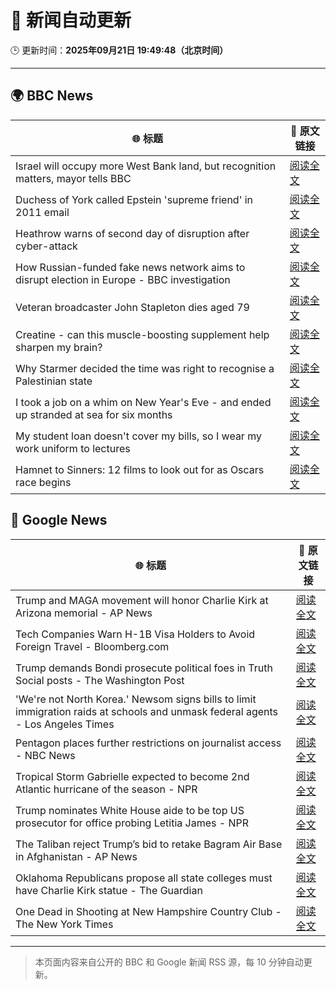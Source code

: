 # 🧠 新闻自动更新

🕒 更新时间：**2025年09月21日 19:49:48（北京时间）**

---

## 🌍 BBC News

| 🌐 标题 | 🔗 原文链接 |
|--------|-------------|
| Israel will occupy more West Bank land, but recognition matters, mayor tells BBC | [阅读全文](https://www.bbc.com/news/articles/c0ez9qxzl2jo?at_medium=RSS&at_campaign=rss) |
| Duchess of York called Epstein 'supreme friend' in 2011 email | [阅读全文](https://www.bbc.com/news/articles/cgj11l3wd35o?at_medium=RSS&at_campaign=rss) |
| Heathrow warns of second day of disruption after cyber-attack | [阅读全文](https://www.bbc.com/news/articles/cwy88857llno?at_medium=RSS&at_campaign=rss) |
| How Russian-funded fake news network aims to disrupt election in Europe - BBC investigation | [阅读全文](https://www.bbc.com/news/articles/c4g5kl0n5d2o?at_medium=RSS&at_campaign=rss) |
| Veteran broadcaster John Stapleton dies aged 79 | [阅读全文](https://www.bbc.com/news/articles/c9300xw27vgo?at_medium=RSS&at_campaign=rss) |
| Creatine - can this muscle-boosting supplement help sharpen my brain? | [阅读全文](https://www.bbc.com/news/articles/c2lx7klzvpko?at_medium=RSS&at_campaign=rss) |
| Why Starmer decided the time was right to recognise a Palestinian state | [阅读全文](https://www.bbc.com/news/articles/cp9848kxp2go?at_medium=RSS&at_campaign=rss) |
| I took a job on a whim on New Year's Eve - and ended up stranded at sea for six months | [阅读全文](https://www.bbc.com/news/articles/crev9y77njpo?at_medium=RSS&at_campaign=rss) |
| My student loan doesn't cover my bills, so I wear my work uniform to lectures | [阅读全文](https://www.bbc.com/news/articles/cly68e6r621o?at_medium=RSS&at_campaign=rss) |
| Hamnet to Sinners: 12 films to look out for as Oscars race begins | [阅读全文](https://www.bbc.com/news/articles/cd9y7qx7gqno?at_medium=RSS&at_campaign=rss) |

## 📰 Google News

| 🌐 标题 | 🔗 原文链接 |
|--------|-------------|
| Trump and MAGA movement will honor Charlie Kirk at Arizona memorial - AP News | [阅读全文](https://news.google.com/rss/articles/CBMimwFBVV95cUxQRmpvOGxnWjloWHJIVHNpSWw5UXNoTGxGQm9XazdveEdJV0o2d3pZamtHRE1sMl9yYUJZOWNMc3NmZmdTNlF4Tk9VVXRqV0ZMQ0VRdzB6cFJNTDEtY0s4VHFMZjlwck43b1B5TUdodVNCQ09FN1JrMHJlRWNvSnVmZTJ1TWk4MHllTkNsbl91cWdnV1hsTFRPbEZ1WQ?oc=5) |
| Tech Companies Warn H-1B Visa Holders to Avoid Foreign Travel - Bloomberg.com | [阅读全文](https://news.google.com/rss/articles/CBMitAFBVV95cUxQVmtUOEhHUHNOQk56NTN1R1o1VWoxZ2JKNnFpRkRGdm1QNFk3NnVmTC1RMVhKeGdNTFZ1bW9kcFcxMURYcjBXVGR0aFpuWnMzRGVRMEg5MWxyR09QY0Q0M1k2LXcxMWdaOWwyRkNLeHdXMHNsNFdGa3BxS3ZEUEJIS3cyN1ZHd2FQMTJjMkdRNDBhMzQwZEg1UzZZZ3ZfTjBlM1NHWlBZNlYyUkllX2VTSUdxX3c?oc=5) |
| Trump demands Bondi prosecute political foes in Truth Social posts - The Washington Post | [阅读全文](https://news.google.com/rss/articles/CBMivwFBVV95cUxOM1hnZC1qUUFCOXlZOGYwaThRclRQaGROVkhKdWFuMkxNZ1ByMnJrZ3gzRXh2VVJmU1RsSFdXMldCZlo4V0VuVGlDb1NUSUVaaUd2cEpCUkh0YU1OYzRFZFVUakJTMXl0eS1uT1Z2elpuQkpidWlxWDhfakJ4UU52RFJsSzdiT1VMNWt4a2hZaGpVNXFYcDd3bHJVOFlPUG9XX3NIbGw5OHN6UkhiLVhtNGpYQmMzNnhybDZhdXYxZw?oc=5) |
| 'We're not North Korea.' Newsom signs bills to limit immigration raids at schools and unmask federal agents - Los Angeles Times | [阅读全文](https://news.google.com/rss/articles/CBMiigFBVV95cUxQUTdxLTRjaXJkYnIzcGZTVl93WlRPb2dHS3RpUl80ejlWWUlQRGdfOFEyTGhLWVg1X3I4ckJkd2FFUUZlQjZ4WFBrQS01RVVKZDhUWF9MWVZBTEV3akhpdG9PVHVHb3RmZGY4N3NEZV9sTDc1ZVRLcDdaeWJTX1F3dmpjeExubGp4cWc?oc=5) |
| Pentagon places further restrictions on journalist access - NBC News | [阅读全文](https://news.google.com/rss/articles/CBMimgFBVV95cUxNM2hUbDBkUGhyTWVxRjZfd2ZCQzJIdVRWUDNBVExSZlZMbUF0VzN5Z3cwTkZUdDRsRUJBZF9WMkt4a1BKSTVGc2FoQlhXWEo5UTNfcGNlU2txcGRURFZFZWI0RFdXLWVieUd3MFo1WXlCaW0yYWJKVWJxNjF5Qndla3kwUTR2aW5FV1RNZEM0dXpvUGd2Si0xYjhB0gFWQVVfeXFMUHZlVGZLM0VNUEF6aEp1dDduWWpES3hKOFB2UVREd29zblF5UTNOWHJPaXh5UG01SVVhbWZDUlpyMEVLbG5vSVFPTU82cmxYN0l4dnJpWnc?oc=5) |
| Tropical Storm Gabrielle expected to become 2nd Atlantic hurricane of the season - NPR | [阅读全文](https://news.google.com/rss/articles/CBMiiAFBVV95cUxNbVphc1RPazR4VHJuVFg3b0J0V1BfbHlUVm9RWXhwbnBXMVNMSTVHYkEzUFZ3X0pqYUgyZy1DcHdTZmJ3ZE9LUU44WWlkNERuSWFyeEdXX2Z5NlFmVU12SDAtZGdRNWc5THNGZERxT1BaakRTR1gwaWRFQzhxbHdMR1Y4bERFbnlt?oc=5) |
| Trump nominates White House aide to be top US prosecutor for office probing Letitia James - NPR | [阅读全文](https://news.google.com/rss/articles/CBMiuAFBVV95cUxQc3BhN2NlVkZFaHNpa1pRUWtJWWdCWWZJUGNPWDJVOGhFOVBhZm5EbjhiY0J3SXRBOTUtQWw2RkhONjBfWlJ3YW1GSzFQa1lHNU8wTG5mb0tnMVltMjJrcHBOUmNQLUlhMW82UlZzVndPZkcxb3RsQlBWcWJMR3d1b1lpeVZKR0xYTzRVVHdhTVBNd0RFNmk0cEZsZFFHb21XTFRvSEpNdHFlVjlQRHp5Q1A3emg4UEt0?oc=5) |
| The Taliban reject Trump’s bid to retake Bagram Air Base in Afghanistan - AP News | [阅读全文](https://news.google.com/rss/articles/CBMiogFBVV95cUxPMGstR0Y0dEFlQlMxMkdqWHFLMkFjeUdEYkhTSHBqdXQ3eUJmTjZFTkQ1ZlFMaG1YYV9wcGYzalJkTkVIQjN5OUR2WmpGcVh4UTNDV2szSGl0Q1JXdEJNR0JEcGc0V0J2VE9uMFhOLWFqQk1DQUJmTWlCc1lTOGgyRnE3TDdBcnI5S2VMcDF3bjRWWXdGeG1EeVA4RndEWVRWYmc?oc=5) |
| Oklahoma Republicans propose all state colleges must have Charlie Kirk statue - The Guardian | [阅读全文](https://news.google.com/rss/articles/CBMiiAFBVV95cUxQRVZpLU5xNFRIREZXV3lXSlUtbXpSczMtdHgwTC1QaVpFZmktZTZaRUtFbFFpdG9aaEJjNEJBOXlyR0ZMUldQUkMwZmRYUVdTRjZXVzJSOEZtMlNpNzBocXVOZ1lWVVhnai0zR2lKN1VocDBTRFZ3TDlDbTl1M2lsTkpZTXJQNDJY?oc=5) |
| One Dead in Shooting at New Hampshire Country Club - The New York Times | [阅读全文](https://news.google.com/rss/articles/CBMihAFBVV95cUxOWnpFQ1RlZHhSTVd1S1dnRHVXbk5PaUhDUmhBWkNmdVRBZFA2aGdyQV9VckRZTEozZGdtWmlvWENTQ3ktaTFkdE56VW9NSTc1ZEVlSVhBeDIzWmRFVGdjeDhyXzZHRi1TWGQwRFZOd0taYXY5b3BBT3pjekxiUVpXeTh4emE?oc=5) |

---
> 本页面内容来自公开的 BBC 和 Google 新闻 RSS 源，每 10 分钟自动更新。
